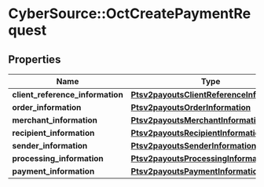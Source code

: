 # CyberSource::OctCreatePaymentRequest

## Properties
Name | Type | Description | Notes
------------ | ------------- | ------------- | -------------
**client_reference_information** | [**Ptsv2payoutsClientReferenceInformation**](Ptsv2payoutsClientReferenceInformation.md) |  | [optional] 
**order_information** | [**Ptsv2payoutsOrderInformation**](Ptsv2payoutsOrderInformation.md) |  | [optional] 
**merchant_information** | [**Ptsv2payoutsMerchantInformation**](Ptsv2payoutsMerchantInformation.md) |  | [optional] 
**recipient_information** | [**Ptsv2payoutsRecipientInformation**](Ptsv2payoutsRecipientInformation.md) |  | [optional] 
**sender_information** | [**Ptsv2payoutsSenderInformation**](Ptsv2payoutsSenderInformation.md) |  | [optional] 
**processing_information** | [**Ptsv2payoutsProcessingInformation**](Ptsv2payoutsProcessingInformation.md) |  | [optional] 
**payment_information** | [**Ptsv2payoutsPaymentInformation**](Ptsv2payoutsPaymentInformation.md) |  | [optional] 


